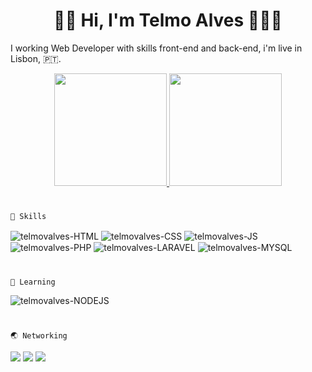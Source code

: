 <h1 align="center">👋🏼 Hi, I'm Telmo Alves 👨🏼‍💻</h1>

<p>I working Web Developer with skills front-end and back-end, i'm live in Lisbon, 🇵🇹.</p>

<div align="center">
  <a href="https://github.com/telmovalves/github-readme-stats">
   <img height="180em" src="https://github-readme-stats.vercel.app/api?username=telmovalves&show_icons=true&theme=github_dark&include_all_commits=true&count_private=true"/>
   <img height="180em" src="https://github-readme-stats.vercel.app/api/top-langs/?username=telmovalves&layout=compact&langs_count=7&theme=github_dark"/>
  </a>
</div>

#
`` 🤹 Skills ``
<div style="display: inline_block">
  <img align="center" alt="telmovalves-HTML" src="https://img.shields.io/badge/HTML5-E34F26?style=for-the-badge&logo=html5&logoColor=white">
  <img align="center" alt="telmovalves-CSS" src="https://img.shields.io/badge/CSS3-1572B6?style=for-the-badge&logo=css3&logoColor=white">
  <img align="center" alt="telmovalves-JS" src="https://img.shields.io/badge/JavaScript-323330?style=for-the-badge&logo=javascript&logoColor=F7DF1E">
  <img align="center" alt="telmovalves-PHP" src="https://img.shields.io/badge/PHP-777BB4?style=for-the-badge&logo=php&logoColor=white">
  <img align="center" alt="telmovalves-LARAVEL" src="https://img.shields.io/badge/Laravel-FF2D20?style=for-the-badge&logo=laravel&logoColor=white">
  <img align="center" alt="telmovalves-MYSQL" src="https://img.shields.io/badge/MySQL-2B97FA?style=for-the-badge&logo=mysql&logoColor=white">
</div>

#
`` 📖 Learning ``
<div style="display: inline_block">
  <img align="center" alt="telmovalves-NODEJS" src="https://img.shields.io/badge/Node.js-339933?style=for-the-badge&logo=nodedotjs&logoColor=white">
 </div>
 
 # 
`` 🌏 Networking ``
<div>
  <a href="https://www.linkedin.com/in/telmo-valdez-alves" target="_blank"><img src="https://img.shields.io/badge/-LinkedIn-%230077B5?style=for-the-badge&logo=linkedin&logoColor=white" target="_blank"></a>
  <a href = "mailto:telmo.valdez.alves@gmail.com"><img src="https://img.shields.io/badge/Gmail-D14836?style=for-the-badge&logo=gmail&logoColor=white" target="_blank"></a>
  <a href="https://instagram.com/telmo.alves95" target="_blank"><img src="https://img.shields.io/badge/-Instagram-%23E4405F?style=for-the-badge&logo=instagram&logoColor=white" target="_blank"></a>
 </div>
 
